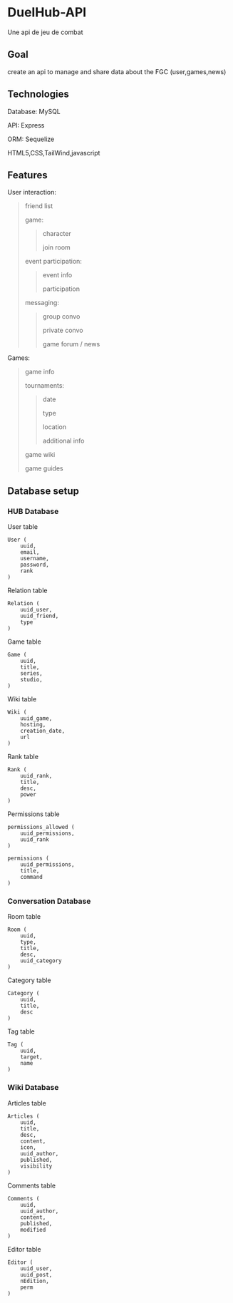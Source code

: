 # DuelHub-API
Une api de jeu de combat

## Goal
create an api to manage and share data about the FGC
(user,games,news)


## Technologies

Database: MySQL

API: Express

ORM: Sequelize

HTML5,CSS,TailWind,javascript

## Features

User interaction:
> friend list
>
> game:
> > character
> >
> > join room
>
> event participation:
> > event info
> > 
> > participation
>
> messaging:
>
> > group convo
> >
> > private convo
> >
> > game forum / news

Games:
> game info
>
> tournaments:
> > date
> >
> > type
> >
> > location
> >
> > additional info
>
> game wiki
>
> game guides

## Database setup

### HUB Database

User table

    User (
        uuid,
        email,
        username,
        password,
        rank
    )

Relation table

    Relation (
        uuid_user,
        uuid_friend,
        type
    )

Game table

    Game (
        uuid,
        title,
        series,
        studio,
    )

Wiki table

    Wiki (
        uuid_game,
        hosting,
        creation_date,
        url
    )

Rank table

    Rank (
        uuid_rank,
        title,
        desc,
        power
    )

Permissions table

    permissions_allowed (
        uuid_permissions,
        uuid_rank
    )
    
    permissions (
        uuid_permissions,
        title,
        command
    )


### Conversation Database

Room table

    Room (
        uuid,
        type,
        title,
        desc,
        uuid_category
    )

Category table

    Category (
        uuid,
        title,
        desc
    )

Tag table

    Tag (
        uuid,
        target,
        name
    )

### Wiki Database

Articles table

    Articles (
        uuid,
        title,
        desc,
        content,
        icon,
        uuid_author,
        published,
        visibility
    )

Comments table

    Comments (
        uuid,
        uuid_author,
        content,
        published,
        modified
    )

Editor table

    Editor (
        uuid_user,
        uuid_post,
        nEdition,
        perm
    )

